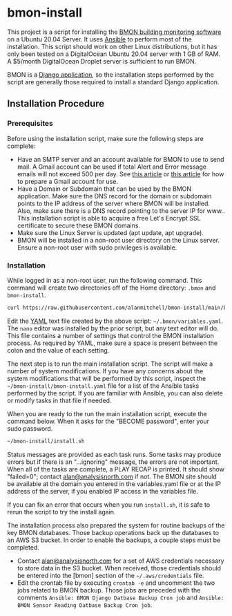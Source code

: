 # bmon-install

This project is a script for installing the [BMON building monitoring software](https://github.com/alanmitchell/bmon)
on a Ubuntu 20.04 Server.  It uses [Ansible](https://www.ansible.com/) to perform most of the installation.  This script
should work on other Linux distributions, but it has only been tested on a DigitalOcean
Ubuntu 20.04 server with 1 GB of RAM.  A $5/month DigitalOcean Droplet server is sufficient to run
BMON.

BMON is a [Django application](https://www.djangoproject.com/), so the installation steps performed by the script are
generally those required to install a standard Django application.

## Installation Procedure

### Prerequisites

Before using the installation script, make sure the following steps are complete:

* Have an SMTP server and an account available for BMON to use to send mail. A Gmail
  account can be used if total Alert and Error message emails will not exceed 500 per
  day.  See [this article](https://dev.to/abderrahmanemustapha/how-to-send-email-with-django-and-gmail-in-production-the-right-way-24ab) or
  [this article](https://medium.com/@_christopher/how-to-send-emails-with-python-django-through-google-smtp-server-for-free-22ea6ea0fb8e) 
  for how to prepare a Gmail account for use.
* Have a Domain or Subdomain that can be used by the BMON application. Make sure the DNS
  record for the domain or subdomain points to the IP address of the server where BMON
  will be installed. Also, make sure there is a DNS record pointing to the server IP 
  for www.<domain name>. This installation script is able to acquire a free Let's Encrypt
  SSL certificate to secure these BMON domains.
* Make sure the Linux Server is updated (apt update, apt upgrade).
* BMON will be installed in a non-root user directory on the Linux server.  Ensure a non-root user 
  with sudo privileges is available.

### Installation

While logged in as a non-root user, run the following command.  This command will create
two directories off of the Home directory: `.bmon` and `bmon-install`.

```sh
curl https://raw.githubusercontent.com/alanmitchell/bmon-install/main/bootstrap.sh | bash
```

Edit the [YAML](https://yaml.org/) text file created by the above script: `~/.bmon/variables.yaml`.  The `nano` editor was installed by the prior script, but any text
editor will do.
This file contains a number of settings that control the BMON installation process.  As required
by YAML, make sure a space is present between the colon and the value of each setting.

The next step is to run the main installation script. The script will make a number of system
modifications.  If you have any concerns about the system modifications that will be performed
by this script, inspect the `~/bmon-install/bmon-install.yaml` file for a list of the Ansible tasks
performed by the script.  If you are familiar with Ansible, you can also delete or modify
tasks in that file if needed.

When you are ready to the run the main installation script, execute the command below.
When it asks for the "BECOME password", enter your sudo password.  

```sh
~/bmon-install/install.sh
```

Status messages are provided as each task runs.  Some tasks may produce errors
but if there is an "...ignoring" message, the errors are not important.
When all of the tasks are complete, a PLAY RECAP is printed.  It should show
"failed=0"; contact alan@analysisnorth.com if not.
The BMON site should be available at the domain you entered in the variables.yaml file
or at the IP address of the server, if you enabled IP access in the variables file.

If you can fix an error that occurs when you run `install.sh`, it is safe to rerun
the script to try the install again.

The installation process also prepared the system for routine backups of the key
BMON databases.  Those backup operations back up the databases to an AWS S3 bucket.
In order to enable the backups, a couple steps must be completed.

* Contact alan@analysisnorth.com for a set of AWS credentials necessary to store data
  in the S3 bucket.  When received, those credentials should be entered into the
  [bmon] section of the `~/.aws/credentials` file.
* Edit the crontab file by executing `crontab -e` and uncomment the two jobs related
  to BMON backup.  Those jobs are preceded with the comments
  `Ansible: BMON Django Datbase Backup Cron job` and `Ansible: BMON Sensor Reading Datbase Backup Cron job`.
